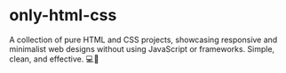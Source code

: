 # only-html-css
A collection of pure HTML and CSS projects, showcasing responsive and minimalist web designs without using JavaScript or frameworks. Simple, clean, and effective. 💻🎨
